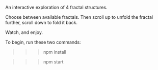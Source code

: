 An interactive exploration of 4 fractal structures.

Choose between available fractals.
Then scroll up to unfold the fractal further, scroll down to fold it back.

Watch, and enjoy.

To begin, run these two commands:

>>> npm install

>>> npm start